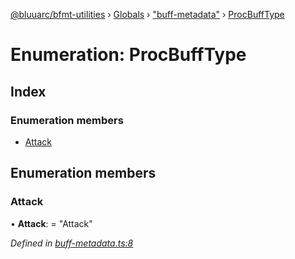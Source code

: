 [@bluuarc/bfmt-utilities](../README.md) › [Globals](../globals.md) › ["buff-metadata"](../modules/_buff_metadata_.md) › [ProcBuffType](_buff_metadata_.procbufftype.md)

# Enumeration: ProcBuffType

## Index

### Enumeration members

* [Attack](_buff_metadata_.procbufftype.md#attack)

## Enumeration members

###  Attack

• **Attack**: = "Attack"

*Defined in [buff-metadata.ts:8](https://github.com/BluuArc/bfmt-utilities/blob/8bd4a99/src/buff-metadata.ts#L8)*

